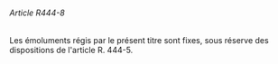 ###### Article R444-8

Les émoluments régis par le présent titre sont fixes, sous réserve des dispositions de l'article R. 444-5.

